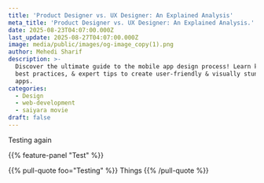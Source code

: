 ```yaml
---
title: 'Product Designer vs. UX Designer: An Explained Analysis'
meta_title: 'Product Designer vs. UX Designer: An Explained Analysis.'
date: 2025-08-23T04:07:00.000Z
last_update: 2025-08-27T04:07:00.000Z
image: media/public/images/og-image_copy(1).png
author: Mehedi Sharif
description: >-
  Discover the ultimate guide to the mobile app design process! Learn key steps,
  best practices, & expert tips to create user-friendly & visually stunning
  apps.
categories:
  - Design
  - web-development
  - saiyara movie
draft: false
---
```


Testing again

{{% feature-panel "Test" %}}

{{% pull-quote foo="Testing" %}}
Things
{{% /pull-quote %}}
